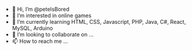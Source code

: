 - 👋 Hi, I’m @peteIsBored
- 👀 I’m interested in online games
- 🌱 I’m currently learning HTML, CSS, Javascript, PHP, Java, C#, React, MySQL, Arduino
- 💞️ I’m looking to collaborate on ...
- 📫 How to reach me ...

<!---
peteIsBored/peteIsBored is a ✨ special ✨ repository because its `README.md` (this file) appears on your GitHub profile.
You can click the Preview link to take a look at your changes.
--->

